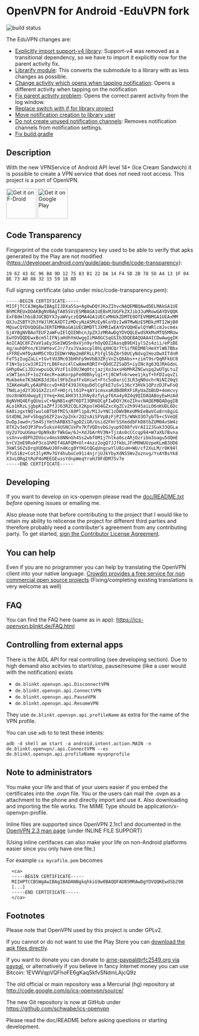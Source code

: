 OpenVPN for Android -EduVPN fork
=============
![build status](https://github.com/schwabe/ics-openvpn/actions/workflows/build.yaml/badge.svg)


The EduVPN changes are:

* [Explicitly import support-v4 library](https://github.com/eduvpn/ics-openvpn/commit/b5eb68ea8749314342cd454cdda7766dbb36977c): Support-v4 was removed as a transitional dependency, so we have to import it explicitly now for the parent activity fix.
* [Librarify module](https://github.com/eduvpn/ics-openvpn/commit/c5af0126f61a893e3e30d69bc5b7e209781e497c): This converts the submodule to a library with as less changes as possible.
* [Change activity which opens when tapping notification](https://github.com/eduvpn/ics-openvpn/commit/5987a435b6e61548330e6fc0827989e92f44ec41): Opens a different activity when tapping on the notification
* [Fix parent activity problem](https://github.com/eduvpn/ics-openvpn/commit/8b69a964fe9b30f4430a04df03b1fa444efb0ee7): Opens the correct parent activity from the log window.
* [Replace switch with if for library project](https://github.com/eduvpn/ics-openvpn/commit/ce38d0b12ff5327b82a8a4aa3993395fddad5eeb)
* [Move notification creation to library user](https://github.com/eduvpn/ics-openvpn/commit/2d59ce3a81edb0e24b54680544758df4cb658f66)
* [Do not create unused notification channels](https://github.com/eduvpn/ics-openvpn/commit/9516e5cc6f3816aff61e381f977d95c1e7cc7242): Removes notification channels from notification settings.
* [Fix build.gradle](https://github.com/eduvpn/ics-openvpn/commit/2a4cf656bf012dd247670808df30e3127e4eecb5)

Description
------------
With the new VPNService of Android API level 14+ (Ice Cream Sandwich) it is possible to create a VPN service that does not need root access. This project is a port of OpenVPN.

<a href="https://f-droid.org/repository/browse/?fdid=de.blinkt.openvpn" target="_blank">
<img src="https://f-droid.org/badge/get-it-on.png" alt="Get it on F-Droid" height="80"/></a>
<a href="https://play.google.com/store/apps/details?id=de.blinkt.openvpn" target="_blank">
<img src="https://play.google.com/intl/en_us/badges/images/generic/en-play-badge.png" alt="Get it on Google Play" height="80"/></a>

Code Transparency
-----------------
Fingerprint of the code transparency key used to be able to verify that
apks generated by the Play are not modified (https://developer.android.com/guide/app-bundle/code-transparency): 

    19 62 43 6C 96 B4 9D 12 75 83 B1 22 DA 14 F4 5D 2B 78 5D A4 13 1F 04 BE 73 A0 88 32 15 59 18 8D

Full signing certificate (also under misc/code-transparency.pem):

    -----BEGIN CERTIFICATE-----
    MIIFjTCCA3WgAwIBAgIIJDXa55a+Ag0wDQYJKoZIhvcNAQEMBQAwdDELMAkGA1UE
    BhMCREUxDDAKBgNVBAgTA05SVzESMBAGA1UEBxMJUGFkZXJib3JuMRowGAYDVQQK
    ExFBdmlhbiBJUCBDYXJyaWVyczEQMA4GA1UECxMHUkZDMTE0OTEVMBMGA1UEAxMM
    QXJuZSBTY2h3YWJlMCAXDTIzMDcyNzA5MzEyNloYDzIwNTMwNzE5MDkzMTI2WjB0
    MQswCQYDVQQGEwJERTEMMAoGA1UECBMDTlJXMRIwEAYDVQQHEwlQYWRlcmJvcm4x
    GjAYBgNVBAoTEUF2aWFuIElQIENhcnJpZXJzMRAwDgYDVQQLEwdSRkMxMTQ5MRUw
    EwYDVQQDEwxBcm5lIFNjaHdhYmUwggIiMA0GCSqGSIb3DQEBAQUAA4ICDwAwggIK
    AoICAQC8FZVaV1aEy3SmIWQSn0xVjn9yrhOyQOZ2AasqB9EH1ylSZs4zii/ePiBE
    4g/auhDPnn/K1hWYevCJr/7zvJVaaocpl0hLqXHCQr7tSifREDM8lHeXYlW67Bbx
    sFFREvHfDyAHM5CYDzIEDWrHNp2mBFRLLP1fgl5bZ8r50UCyNdvgIHozDwXITdnR
    FeTSzIugZaLL+tGvtVU3Mc03bHhFp9mVbB3ZRjVnZsQ8Abs++zimT9srDqRFkbC0
    F1N+Syicw3JRI2trLB6Fezc4lCwAmeKQRIY+QOdCZZSaD5+iyINcXg63QJRkGdoL
    GHhp6wCiJD2xwpuiQLVVzF1sIOUJWq0tcjazjXo3axsHbMhRZNCwspq2wUTgLtuZ
    xSWT1enJF+1o2Y4ecR+aaKorppFe00Bhylg1+tj0CWfn6rwee1jkyf+hFDIuqvZi
    Mukbeke7K3ADK8JdJ6xl9FbZeafFxGHiwt+Ftc5oDariC3LR3gN0ochrNiNI20qS
    3ZAKeHaRLy6AUP8ccvD+KQf439JVXquDdlCgFkE7uSv136cY3HVk1QPzzDJFwFoQ
    TNdLajd2YJD1GXZzinT+HOjrLt61P+qAY1cmsxaKdBdBRXFiRyUaZbBUD+4omcvy
    Uoz8nWXUdwqyEjtYeq+XmL4HX3t3JhNy8zfyLpf6Xa4y0Zdq9QIDAQABoyEwHzAd
    BgNVHQ4EFgQUoivC+NgNB1xqM76DTI3QR6DCgFIwDQYJKoZIhvcNAQEMBQADggIB
    ALo1KRzLjgbpK1aZPfJJ63R2CQLX2KpolHO4GZxcXgZCv2h9V45aiLO6nKUDL6Dc
    6A0izgxtNQlwuloBTb0fMIS/A9Pl1p8/M1JvYNC1zDWVBKeUMkEeBwVCo8rn8giG
    GtdDNLJmFv5bqgS6ZF2av2pZnkr2Q2sAiSFVpBzFjP2T5/WNkO3O7ybTb+c5VeQE
    DuOpJawd+/5m4SjYmthARBX57gpDZiGR/Usid2FHrSSXmddbFkD8tbZUM0AvSW4z
    8TX2v3eO3PJPov5uksV4USNCUxPx7KfVQDsvbGJyup9I08fvVrAI1ZJGuk33QGLa
    Uy2U7UuUGmarOpN9xBrTWkGw/6J+XdJbArRV3N+TjzAs0cCCcqp94+W7aXb7Bvna
    ssXnvvd8Ph2DVocv4msk8NNnGh4Ss2wbfOM1j7hlka0szARjOzribm3oagu5dQmE
    b+CV2mE9RokP3co1hMIf4GAFQM+Ul+4nzz2ogQ7JJfkbLJFnM0WUUzpeKLmB3UD6
    3kWlS6ZsDrqXUDNwUJ0Fn4Kcg0YYKGtQGqUngcwYlU8iuH+WU/cf2XuLM/r8K94l
    P7u5iBz+Cot3lyKMv7GY4huboCe91i4njrjUJkYbyXdNS5WvZoznvg/YsAYBsYk8
    X3vLORq2tRoP4oMEEGEussYdnpWeqYroHJ9FdDM7Sv7e
    -----END CERTIFICATE-----


Developing
---------------
If you want to develop on ics-openvpn please read the [doc/README.txt](https://github.com/schwabe/ics-openvpn/blob/master/doc/README.txt) *before* opening issues or emailing me. 

Also please note that before contributing to the project that I would like to retain my ability to relicense the project for different third parties and therefore probably need a contributer's agreement from any contributing party. To get started, [sign the Contributor License Agreement](https://www.clahub.com/agreements/schwabe/ics-openvpn).

You can help
------------
Even if you are no programmer you can help by translating the OpenVPN client into your native language. [Crowdin provides a free service for non commercial open source projects](https://crowdin.net/project/ics-openvpn/invite) (Fixing/completing existing translations is very welcome as well)

FAQ
-----
You can find the FAQ here (same as in app): https://ics-openvpn.blinkt.de/FAQ.html

Controlling from external apps
------------------------------

There is the AIDL API for real controlling (see developing section). Due to high demand also 
acitvies to start/stop, pause/resume (like a user would with the notification)  exists
  
 - `de.blinkt.openvpn.api.DisconnectVPN`
 - `de.blinkt.openvpn.api.ConnectVPN`
 - `de.blinkt.openvpn.api.PauseVPN`
 - `de.blinkt.openvpn.api.ResumeVPN`

They use `de.blinkt.openvpn.api.profileName` as extra for the name of the VPN profile.

You can use `adb` to to test these intents:

    adb -d shell am start -a android.intent.action.MAIN -n de.blinkt.openvpn/.api.ConnectVPN --es de.blinkt.openvpn.api.profileName myvpnprofile


Note to administrators
------------------------

You make your life and that of your users easier if you embed the certificates into the .ovpn file. You or the users can mail the .ovpn as a attachment to the phone and directly import and use it. Also downloading and importing the file works. The MIME Type should be application/x-openvpn-profile. 

Inline files are supported since OpenVPN 2.1rc1 and documented in the  [OpenVPN 2.3 man page](https://community.openvpn.net/openvpn/wiki/Openvpn23ManPage) (under INLINE FILE SUPPORT) 

(Using inline certifaces can also make your life on non-Android platforms easier since you only have one file.)

For example `ca mycafile.pem` becomes
```
  <ca>
  -----BEGIN CERTIFICATE-----
  MIIHPTCCBSWgAwIBAgIBADANBgkqhkiG9w0BAQQFADB5MRAwDgYDVQQKEwdSb290
  [...]
  -----END CERTIFICATE-----
  </ca>
```
Footnotes
-----------
Please note that OpenVPN used by this project is under GPLv2. 

If you cannot or do not want to use the Play Store you can [download the apk files directly](http://plai.de/android/).

If you want to donate you can donate to [arne-paypal@rfc2549.org via paypal](https://www.paypal.com/cgi-bin/webscr?hosted_button_id=R2M6ZP9AF25LS&cmd=_s-xclick), or alternatively if you believe in fancy Internet money you can use Bitcoin: 1EVWVqpVQFhoFE6gKaqSkfvSNdmLAjcQ9z 

The old official or main repository was a Mercurial (hg) repository at http://code.google.com/p/ics-openvpn/source/

The new Git repository is now at GitHub under https://github.com/schwabe/ics-openvpn

Please read the doc/README before asking questions or starting development.
